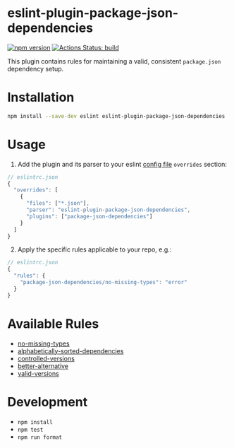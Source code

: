# eslint-plugin-package-json-dependencies

[![npm version](https://badge.fury.io/js/eslint-plugin-package-json-dependencies.svg)](https://badge.fury.io/js/eslint-plugin-package-json-dependencies)
[![Actions Status: build](https://github.com/idan-at/eslint-plugin-package-json-dependencies/workflows/test/badge.svg)](https://github.com/idan-at/eslint-plugin-package-json-dependencies/actions?query=workflow%3A"test")

This plugin contains rules for maintaining a valid, consistent `package.json` dependency setup.

# Installation

```bash
npm install --save-dev eslint eslint-plugin-package-json-dependencies
```

# Usage

1. Add the plugin and its parser to your eslint [config file](https://eslint.org/docs/user-guide/configuring/configuration-files) `overrides` section:

```js
// eslintrc.json
{
  "overrides": [
    {
      "files": ["*.json"],
      "parser": "eslint-plugin-package-json-dependencies",
      "plugins": ["package-json-dependencies"]
    }
  ]
}
```

2. Apply the specific rules applicable to your repo, e.g.:

```js
// eslintrc.json
{
  "rules": {
    "package-json-dependencies/no-missing-types": "error"
  }
}
```

# Available Rules

- [no-missing-types](https://github.com/idan-at/eslint-plugin-package-json-dependencies/blob/master/docs/rules/no-missing-types.md)
- [alphabetically-sorted-dependencies](https://github.com/idan-at/eslint-plugin-package-json-dependencies/blob/master/docs/rules/alphabetically-sorted-dependencies.md)
- [controlled-versions](https://github.com/idan-at/eslint-plugin-package-json-dependencies/blob/master/docs/rules/controlled-versions.md)
- [better-alternative](https://github.com/idan-at/eslint-plugin-package-json-dependencies/blob/master/docs/rules/better-alternative.md)
- [valid-versions](https://github.com/idan-at/eslint-plugin-package-json-dependencies/blob/master/docs/rules/valid-versions.md)

# Development

- `npm install`
- `npm test`
- `npm run format`
